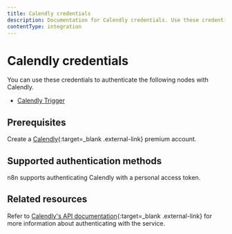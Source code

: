 ```yaml
---
title: Calendly credentials
description: Documentation for Calendly credentials. Use these credentials to authenticate Calendly in n8n, a workflow automation platform.
contentType: integration
---
```


# Calendly credentials

You can use these credentials to authenticate the following nodes with Calendly.

- [Calendly Trigger](/integrations/builtin/trigger-nodes/n8n-nodes-base.calendlytrigger/)

## Prerequisites

Create a [Calendly](https://www.calendly.com/){:target=_blank .external-link} premium account.

## Supported authentication methods

n8n supports authenticating Calendly with a personal access token.

## Related resources

Refer to [Calendly's API documentation](https://developer.calendly.com/how-to-authenticate-with-personal-access-tokens){:target=_blank .external-link} for more information about authenticating with the service.



